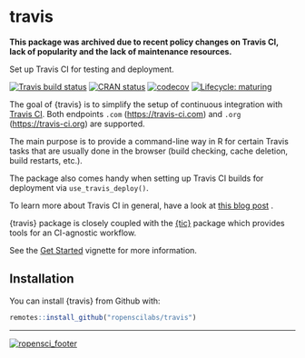 # travis

**This package was archived due to recent policy changes on Travis CI, lack of popularity and the lack of maintenance resources.**

Set up Travis CI for testing and deployment.

<!-- badges: start -->

[![Travis build status](https://img.shields.io/travis/ropenscilabs/travis/master?logo=travis&style=flat-square&label=Linux)](https://travis-ci.org/ropenscilabs/travis)
[![CRAN status](https://www.r-pkg.org/badges/version/travis)](https://cran.r-project.org/package=travis)
[![codecov](https://codecov.io/gh/ropenscilabs/travis/branch/master/graph/badge.svg)](https://codecov.io/gh/ropenscilabs/travis)
[![Lifecycle: maturing](https://img.shields.io/badge/lifecycle-maturing-blue.svg)](https://www.tidyverse.org/lifecycle/#maturing)

<!-- badges: end -->

The goal of {travis} is to simplify the setup of continuous integration with [Travis CI](https://travis-ci.org/).
Both endpoints `.com` (https://travis-ci.com) and `.org` (https://travis-ci.org) are supported.

The main purpose is to provide a command-line way in R for certain Travis tasks that are usually done in the browser (build checking, cache deletion, build restarts, etc.).

The package also comes handy when setting up Travis CI builds for deployment via `use_travis_deploy()`.

To learn more about Travis CI in general, have a look at [this blog post](http://mahugh.com/2016/09/02/travis-ci-for-test-automation/) .

{travis} package is closely coupled with the [{tic}](https://docs.ropensci.org/tic/) package which provides tools for an CI-agnostic workflow.

See the [Get Started](https://docs.ropensci.org/travis/articles/travis.html) vignette for more information.

## Installation

You can install {travis} from Github with:

```r
remotes::install_github("ropenscilabs/travis")
```

---

[![ropensci_footer](https://ropensci.org/public_images/ropensci_footer.png)](https://ropensci.org)
